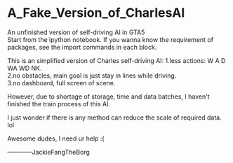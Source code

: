 # A_Fake_Version_of_CharlesAI
An unfinished version of self-driving AI in GTA5         
Start from the ipython notebook. If you wanna know the requirement of packages, see the import commands in each block.

This is an simplified version of Charles self-driving AI:
1.less actions: W A D WA WD NK.       
2.no obstacles, main goal is just stay in lines while driving.        
3.no dashboard, full screen of scene.        

However, due to shortage of storage, time and data batches, I haven't finished the train process of this AI.

I just wonder if there is any method can reduce the scale of required data. lol

Awesome dudes, I need ur help :(

————JackieFangTheBorg
